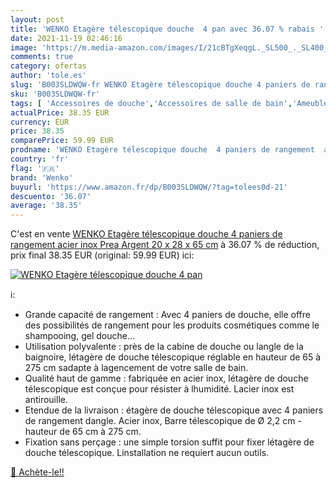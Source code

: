 ```yaml
---
layout: post
title: 'WENKO Etagère télescopique douche  4 pan avec 36.07 % rabais '
date: 2021-11-19 02:46:16
image: 'https://m.media-amazon.com/images/I/21cBTgXeqgL._SL500_._SL400_.jpg'
comments: true
category: ofertas
author: 'tole.es'
slug: 'B003SLDWQW-fr WENKO Etagère télescopique douche 4 paniers de rangement...'
sku: 'B003SLDWQW-fr'
tags: [ 'Accessoires de douche','Accessoires de salle de bain','Ameublement et décoration','Cuisine et Maison','Salle de bain et WC','Serviteurs de douche','wenko', ]
actualPrice: 38.35 EUR
currency: EUR
price: 38.35
comparePrice: 59.99 EUR
prodname: 'WENKO Etagère télescopique douche  4 paniers de rangement  acier inox  Prea  Argent  20 x 28 x 65 cm'
country: 'fr'
flag: '🇫🇷'
brand: 'Wenko'
buyurl: 'https://www.amazon.fr/dp/B003SLDWQW/?tag=tolees0d-21'
descuento: '36.07'
average: '38.35'
---
```


C'est en vente [WENKO Etagère télescopique douche  4 paniers de rangement  acier inox  Prea  Argent  20 x 28 x 65 cm](https://www.amazon.fr/dp/B003SLDWQW/?tag=tolees0d-21)  à  36.07 % de réduction, prix final  38.35 EUR (original: 59.99 EUR) ici:

[![WENKO Etagère télescopique douche  4 pan](https://m.media-amazon.com/images/I/21cBTgXeqgL._SL500_._SL400_.jpg)](https://www.amazon.fr/dp/B003SLDWQW/?tag=tolees0d-21)

ℹ️:

- Grande capacité de rangement : Avec 4 paniers de douche, elle offre des possibilités de rangement pour les produits cosmétiques comme le shampooing, gel douche...
- Utilisation polyvalente : près de la cabine de douche ou langle de la baignoire, létagère de douche télescopique réglable en hauteur de 65 à 275 cm sadapte à lagencement de votre salle de bain.
- Qualité haut de gamme : fabriquée en acier inox, létagère de douche télescopique est conçue pour résister à lhumidité. Lacier inox est antirouille.
- Etendue de la livraison : étagère de douche télescopique avec 4 paniers de rangement dangle. Acier inox, Barre télescopique de Ø 2,2 cm - hauteur de 65 cm à 275 cm.
- Fixation sans perçage : une simple torsion suffit pour fixer létagère de douche télescopique. Linstallation ne requiert aucun outils.

[🛒 Achète-le!!](https://www.amazon.fr/dp/B003SLDWQW/?tag=tolees0d-21)
